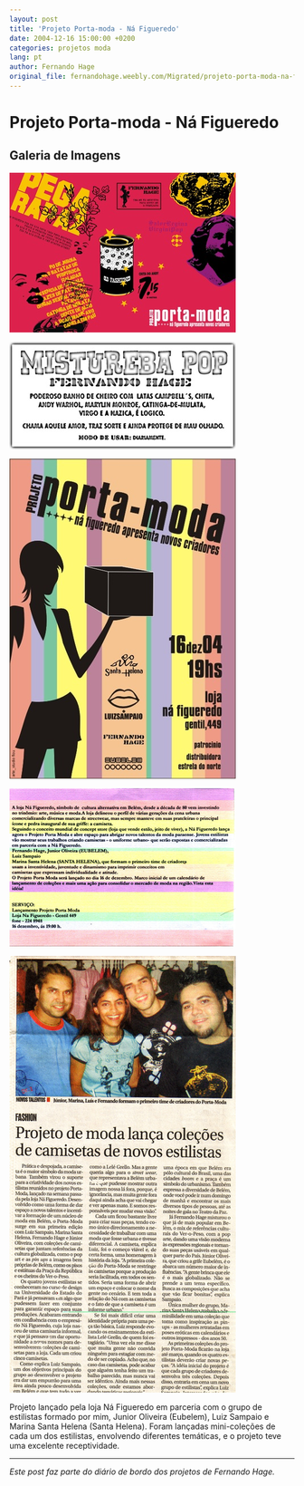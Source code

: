 ```yaml
---
layout: post
title: 'Projeto Porta-moda - Ná Figueredo'
date: 2004-12-16 15:00:00 +0200
categories: projetos moda
lang: pt
author: Fernando Hage
original_file: fernandohage.weebly.com/Migrated/projeto-porta-moda-na-figueredo.html
---
```


# Projeto Porta-moda - Ná Figueredo

## Galeria de Imagens

![Projeto Porta-moda - Ná Figueredo](/assets/images/projeto-porta-moda-na-figueredo-01.jpg)

![Projeto Porta-moda - Ná Figueredo](/assets/images/projeto-porta-moda-na-figueredo-02.jpg)

![Projeto Porta-moda - Ná Figueredo](/assets/images/projeto-porta-moda-na-figueredo-03.jpg)

![Projeto Porta-moda - Ná Figueredo](/assets/images/projeto-porta-moda-na-figueredo-04.jpg)

![Projeto Porta-moda - Ná Figueredo](/assets/images/projeto-porta-moda-na-figueredo-05.jpg)

Projeto lançado pela loja Ná Figueredo em parceria com o grupo de estilistas formado por mim, Junior Oliveira (Eubelem), Luiz Sampaio e Marina Santa Helena (Santa Helena). Foram lançadas mini-coleções de cada um dos estilistas, envolvendo diferentes temáticas, e o projeto teve uma excelente receptividade.

---

*Este post faz parte do diário de bordo dos projetos de Fernando Hage.*